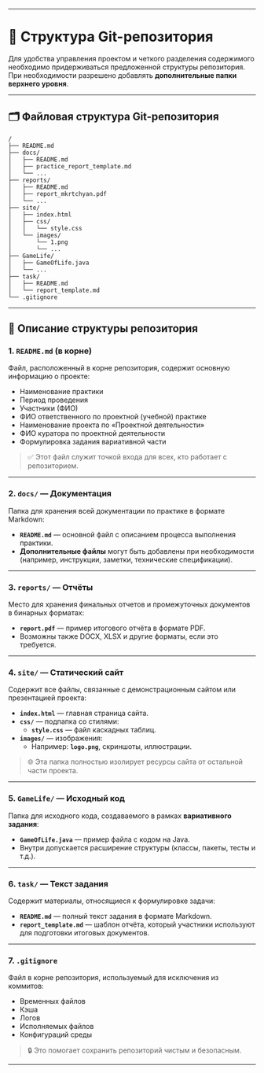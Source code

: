 
---

# 🧾 Структура Git-репозитория

Для удобства управления проектом и четкого разделения содержимого необходимо придерживаться предложенной структуры репозитория.  
При необходимости разрешено добавлять **дополнительные папки верхнего уровня**.

---

## 🗂️ Файловая структура Git-репозитория

```
/
├── README.md
├── docs/
│   ├── README.md
│   ├── practice_report_template.md
│   └── ...
├── reports/
│   ├── README.md
│   ├── report_mkrtchyan.pdf
│   └── ...
├── site/
│   ├── index.html
│   ├── css/
│   │   └── style.css
│   └── images/
│       └── 1.png
│       └── ...
├── GameLife/
│   ├── GameOfLife.java
│   └── ...
├── task/
│   ├── README.md
│   └── report_template.md
└── .gitignore
```

---

## 📌 Описание структуры репозитория

### **1. `README.md` (в корне)**
Файл, расположенный в корне репозитория, содержит основную информацию о проекте:
- Наименование практики  
- Период проведения  
- Участники (ФИО)  
- ФИО ответственного по проектной (учебной) практике  
- Наименование проекта по «Проектной деятельности»  
- ФИО куратора по проектной деятельности  
- Формулировка задания вариативной части  

> ✅ Этот файл служит точкой входа для всех, кто работает с репозиторием.

---

### **2. `docs/` — Документация**
Папка для хранения всей документации по практике в формате Markdown:
- **`README.md`** — основной файл с описанием процесса выполнения практики.
- **Дополнительные файлы** могут быть добавлены при необходимости (например, инструкции, заметки, технические спецификации).

---

### **3. `reports/` — Отчёты**
Место для хранения финальных отчетов и промежуточных документов в бинарных форматах:
- **`report.pdf`** — пример итогового отчёта в формате PDF.
- Возможны также DOCX, XLSX и другие форматы, если это требуется.

---

### **4. `site/` — Статический сайт**
Содержит все файлы, связанные с демонстрационным сайтом или презентацией проекта:
- **`index.html`** — главная страница сайта.
- **`css/`** — подпапка со стилями:
  - **`style.css`** — файл каскадных таблиц.
- **`images/`** — изображения:
  - Например: **`logo.png`**, скриншоты, иллюстрации.

> 🌐 Эта папка полностью изолирует ресурсы сайта от остальной части проекта.

---

### **5. `GameLife/` — Исходный код**
Папка для исходного кода, создаваемого в рамках **вариативного задания**:
- **`GameOfLife.java`** — пример файла с кодом на Java.
- Внутри допускается расширение структуры (классы, пакеты, тесты и т.д.).

---

### **6. `task/` — Текст задания**
Содержит материалы, относящиеся к формулировке задачи:
- **`README.md`** — полный текст задания в формате Markdown.
- **`report_template.md`** — шаблон отчёта, который участники используют для подготовки итоговых документов.

---

### **7. `.gitignore`**
Файл в корне репозитория, используемый для исключения из коммитов:
- Временных файлов  
- Кэша  
- Логов  
- Исполняемых файлов  
- Конфигураций среды  

> 🔒 Это помогает сохранить репозиторий чистым и безопасным.

---
